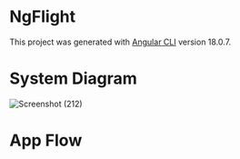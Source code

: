 # NgFlight

This project was generated with [Angular CLI](https://github.com/angular/angular-cli) version 18.0.7.

# System Diagram

![Screenshot (212)](https://github.com/Abhijeet-Saich/flight_booking/assets/76621794/dd5cc743-a596-4540-a172-ef976689462b)

# App Flow 
